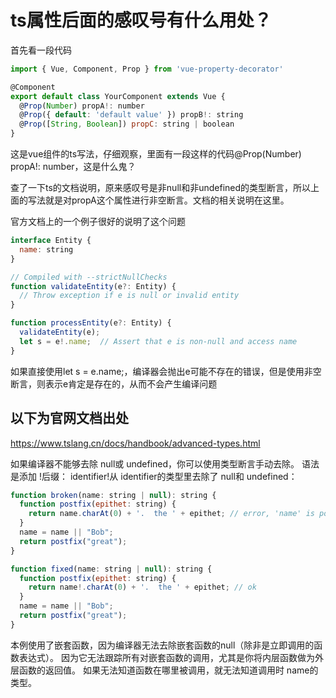 # ts属性后面的感叹号有什么用处？

首先看一段代码

```js
import { Vue, Component, Prop } from 'vue-property-decorator'

@Component
export default class YourComponent extends Vue {
  @Prop(Number) propA!: number
  @Prop({ default: 'default value' }) propB!: string
  @Prop([String, Boolean]) propC: string | boolean
}
```

这是vue组件的ts写法，仔细观察，里面有一段这样的代码@Prop(Number) propA!: number，这是什么鬼？

查了一下ts的文档说明，原来感叹号是非null和非undefined的类型断言，所以上面的写法就是对propA这个属性进行非空断言。文档的相关说明在这里。

官方文档上的一个例子很好的说明了这个问题

```js
interface Entity {
  name: string
}

// Compiled with --strictNullChecks
function validateEntity(e?: Entity) {
  // Throw exception if e is null or invalid entity
}

function processEntity(e?: Entity) {
  validateEntity(e);
  let s = e!.name;  // Assert that e is non-null and access name
}
```

如果直接使用let s = e.name;，编译器会抛出e可能不存在的错误，但是使用非空断言，则表示e肯定是存在的，从而不会产生编译问题


## 以下为官网文档出处

https://www.tslang.cn/docs/handbook/advanced-types.html

如果编译器不能够去除 null或 undefined，你可以使用类型断言手动去除。 语法是添加 !后缀： identifier!从 identifier的类型里去除了 null和 undefined：

```js
function broken(name: string | null): string {
  function postfix(epithet: string) {
    return name.charAt(0) + '.  the ' + epithet; // error, 'name' is possibly null
  }
  name = name || "Bob";
  return postfix("great");
}

function fixed(name: string | null): string {
  function postfix(epithet: string) {
    return name!.charAt(0) + '.  the ' + epithet; // ok
  }
  name = name || "Bob";
  return postfix("great");
}
```
本例使用了嵌套函数，因为编译器无法去除嵌套函数的null（除非是立即调用的函数表达式）。 因为它无法跟踪所有对嵌套函数的调用，尤其是你将内层函数做为外层函数的返回值。 如果无法知道函数在哪里被调用，就无法知道调用时 name的类型。
